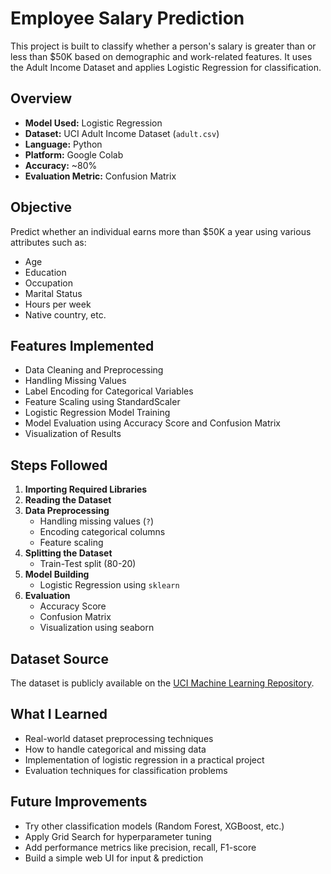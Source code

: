 # Employee Salary Prediction

This project is built to classify whether a person's salary is greater than or less than $50K based on demographic and work-related features. It uses the Adult Income Dataset and applies Logistic Regression for classification.

## Overview

- **Model Used:** Logistic Regression  
- **Dataset:** UCI Adult Income Dataset (`adult.csv`)  
- **Language:** Python  
- **Platform:** Google Colab  
- **Accuracy:** ~80%  
- **Evaluation Metric:** Confusion Matrix

## Objective

Predict whether an individual earns more than $50K a year using various attributes such as:

- Age
- Education
- Occupation
- Marital Status
- Hours per week
- Native country, etc.

## Features Implemented

- Data Cleaning and Preprocessing  
- Handling Missing Values  
- Label Encoding for Categorical Variables  
- Feature Scaling using StandardScaler  
- Logistic Regression Model Training  
- Model Evaluation using Accuracy Score and Confusion Matrix  
- Visualization of Results

## Steps Followed

1. **Importing Required Libraries**  
2. **Reading the Dataset**  
3. **Data Preprocessing**
   - Handling missing values (`?`)
   - Encoding categorical columns
   - Feature scaling
4. **Splitting the Dataset**
   - Train-Test split (80-20)
5. **Model Building**
   - Logistic Regression using `sklearn`
6. **Evaluation**
   - Accuracy Score
   - Confusion Matrix
   - Visualization using seaborn

## Dataset Source

The dataset is publicly available on the [UCI Machine Learning Repository](https://archive.ics.uci.edu/ml/datasets/adult).

## What I Learned

- Real-world dataset preprocessing techniques  
- How to handle categorical and missing data  
- Implementation of logistic regression in a practical project  
- Evaluation techniques for classification problems

## Future Improvements

- Try other classification models (Random Forest, XGBoost, etc.)  
- Apply Grid Search for hyperparameter tuning  
- Add performance metrics like precision, recall, F1-score  
- Build a simple web UI for input & prediction
